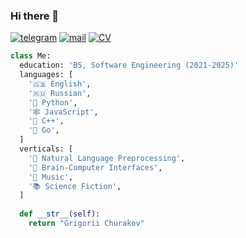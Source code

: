 ### Hi there 👋

[![telegram](https://img.shields.io/static/v1?style=flat-square&message=telegram&color=26A5E4&logo=Telegram&logoColor=FFFFFF&label=)](https://t.me/gachurakov)
[![mail](https://img.shields.io/badge/gmail-c14438?style=flat-square&message=gmail&logo=Gmail&logoColor=white&link=mailto:dmatasoff@gmail.com)](mailto:gachurakov@edu.hse.ru)
[![CV](https://img.shields.io/static/v1?style=flat-square&message=cv&color=50AFCE&logo=Canva&logoColor=white&label=)]()


```python
class Me:
  education: 'BS, Software Engineering (2021-2025)'
  languages: [
    '🇬🇧 English',
    '🇷🇺 Russian',
    '🐍 Python',
    '🕸 JavaScript',
    '🤖 C++',
    '🏃 Go',
  ]
  verticals: [
    '👀 Natural Language Preprocessing',
    '🧠 Brain-Computer Interfaces',
    '🎵 Music',
    '📚 Science Fiction',
  ]
  
  def __str__(self):
    return "Grigorii Churakov"
```
